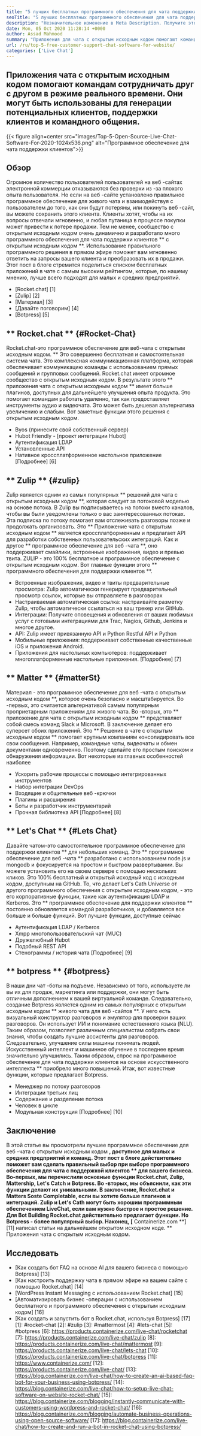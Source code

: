 ```yaml
---
title: "5 лучших бесплатных программного обеспечения для чата поддержки клиентов для веб -сайта" 
seoTitle: "5 лучших бесплатных программного обеспечения для чата поддержки клиентов для веб -сайта" 
description: "Незначительное изменение в Meta Description. Получите этот пост в блоге, чтобы узнать о 5 лучших бесплатных программном обеспечении чата поддержки клиентов. Эти инструменты облегчают представителя обслуживания клиентов и стимулируют продажи." 
date: Mon, 05 Oct 2020 11:28:14 +0000
author: Assad Mahmood
summary: "Приложения для чата с открытым исходным кодом помогают командам сотрудничать друг с другом в режиме реального времени. Они могут быть использованы для генерации потенциальных клиентов, поддержки клиентов и командного общения." 
url: /ru/top-5-free-customer-support-chat-software-for-website/
categories: ['Live Chat']
---
```


## Приложения чата с открытым исходным кодом помогают командам сотрудничать друг с другом в режиме реального времени. Они могут быть использованы для генерации потенциальных клиентов, поддержки клиентов и командного общения.

{{< figure align=center src="images/Top-5-Open-Source-Live-Chat-Software-For-2020-1024x536.png" alt="Программное обеспечение для чата поддержки клиентов">}}


## Обзор
Огромное количество пользователей пользователей на веб -сайтах электронной коммерции отказываются без проверки из -за плохого опыта пользователя. Но если на веб -сайте установлено правильное программное обеспечение для живого чата и взаимодействуя с пользователем до того, как они будут потеряны, или покинуть веб -сайт, вы можете сохранить этого клиента. Клиенты хотят, чтобы на их вопросы отвечали мгновенно, и любая путаница в процессе покупки может привести к потере продажи. Тем не менее, сообщество с открытым исходным кодом очень динамично и разработало много программного обеспечения для чата поддержки клиентов ** с открытым исходным кодом **.
Использование правильного программного решения в прямом эфире поможет вам мгновенно ответить на запросы вашего клиента и преобразовать их в продажи. Этот пост в блоге стремится поделиться списком бесплатных приложений в чате с самым высоким рейтингом, которые, по нашему мнению, лучше всего подходят для малых и средних предприятий.
  * [Rocket.chat] [1]
  * [Zulip] [2]
  * [Материал] [3]
  * [Давайте поговорим] [4]
  * [Botpress] [5]

## ** Rocket.chat ** {#Rocket-Chat}
Rocket.chat-это программное обеспечение для веб-чата с открытым исходным кодом. ** Это совершенно бесплатная и самостоятельная система чата. Это комплексная коммуникационная платформа, которая обеспечивает коммуникацию команды с использованием прямых сообщений и групповых сообщений.
Rocket.chat имеет огромное сообщество с открытым исходным кодом. В результате этого ** приложения чата с открытым исходным кодом ** имеет больше плагинов, доступных для дальнейшего улучшения опыта продукта. Это помогает командам работать удаленно, так как предоставляет инструменты аудио и видеочата. Это может быть дешевая альтернатива увеличению и слабым. Вот заметные функции этого решения с открытым исходным кодом.
  * Byos (принесите свой собственный сервер)
  * Hubot Friendly - [проект интеграции Hubot]
  * Аутентификация LDAP
  * Установленные API
  * Нативное кроссплатформенное настольное приложение
    [Подробнее] [6]

## ** Zulip ** {#zulip}
Zulip является одним из самых популярных ** решений для чата с открытым исходным кодом **, которая следует за потоковой моделью на основе потока. В Zulip вы подписываетесь на потоки вместо каналов, чтобы вы были уведомлены только о вас заинтересованных потоках. Эта подписка по потоку помогает вам отслеживать разговоры позже и продолжать организовать.
Это ** Приложение чата с открытым исходным кодом ** является кроссплатформенным и предлагает API для разработки собственных пользовательских интеграций. Как и другое ** программное обеспечение для веб -чата **, оно поддерживает смайлики, встроенные изображения, видео и превью твита. ZULIP - это 100% бесплатное и программное обеспечение с открытым исходным кодом. Вот главные функции этого ** программного обеспечения для поддержки клиентов **.
  * Встроенные изображения, видео и твиты предварительные просмотра: Zulip автоматически генерирует предварительный просмотр ссылок, которые вы отправляете в разговорах
  * Настраиваемая автоматическая ссылка: настраивайте разметку Zulip, чтобы автоматически ссылаться на ваш трекер или GitHub.
  * Интеграции: Получите оповещения и обновления от ваших любимых услуг с готовыми интеграциями для Trac, Nagios, Github, Jenkins и многое другое.
  * API: Zulip имеет привязанную API и Python Restful API и Python
  * Мобильные приложения: поддерживает собственные качественные iOS и приложения Android.
  * Приложения для настольных компьютеров: поддерживает многоплатформенные настольные приложения.
    [Подробнее] [7]

## ** Matter ** {#matterSt}
Материал - это программное обеспечение для веб -чата с открытым исходным кодом **, которое очень безопасно и масштабируется. Во -первых, это считается альтернативой самым популярным проприетарным приложениям для живого чата. Во -вторых, это ** приложение для чата с открытым исходным кодом ** представляет собой смесь команд Slack и Microsoft. В заключение делает его суперсет обоих приложений.
Это ** Решение в чате с открытым исходным кодом ** помогает крупным компаниям консолидировать все свои сообщения. Например, командные чаты, видеочаты и обмен документами одновременно. Поэтому сделайте его простым поиском и обнаружения информации.
Вот некоторые из главных особенностей наиболее
  * Ускорить рабочие процессы с помощью интегрированных инструментов
  * Набор интеграции DevOps
  * Входящие и общительные веб -крючки
  * Плагины и расширения
  * Боты и разработчик инструментарий
  * Прочная библиотека API
    [Подробнее] [8]

## ** Let's Chat ** {#Lets Chat}
Давайте чатом-это самостоятельное программное обеспечение для поддержки клиентов ** для небольших команд. Это ** программное обеспечение для веб -чата ** разработано с использованием node.js и mongodb и фокусируется на простом и быстром развертывании. Вы можете установить его на своем сервере с помощью нескольких кликов. Это 100% бесплатный и открытый исходный код с исходным кодом, доступным на GitHub.
То, что делает Let's Cath Universe от другого программного обеспечения с открытым исходным кодом, - это его корпоративные функции, такие как аутентификация LDAP и Kerberos. Это ** программное обеспечение для поддержки клиентов ** постоянно обновляется командой разработчиков, и добавляется все больше и больше функций. Вот лучшие функции, доступные сейчас
  * Аутентификация LDAP / Kerberos
  * Xmpp многопользовательский чат (MUC)
  * Дружелюбный Hubot
  * Подобный REST API
  * Стенограммы / история чата
    [Подробнее] [9]

## ** botpress ** {#botpress}
В наши дни чат -боты на подъеме. Независимо от того, используете ли вы их для продаж, маркетинга или поддержки, они могут быть отличным дополнением к вашей виртуальной команде.
Следовательно, создание Botpress является одним из самых популярных с открытым исходным кодом ** живого чата для веб -сайтов **. У него есть визуальный конструктор разговоров и эмулятор для проверки ваших разговоров. Он использует ИИ и понимание естественного языка (NLU). Таким образом, позволяет различным специалистам собрать свои знания, чтобы создать лучшие ассистенты для разговоров. Следовательно, улучшение силы машины понимать людей.
Искусственный интеллект и машинное обучение в последнее время значительно улучшились. Таким образом, спрос на программное обеспечение для чата поддержки клиентов на основе искусственного интеллекта ** приобрело много повышений. Итак, вот известные функции, которые предлагает Botpress.
  * Менеджер по потоку разговоров
  * Интеграции третьих лиц
  * Содержание и разделение потока
  * Человек в цикле
  * Модульная конструкция
    [Подробнее] [10]

## Заключение
В этой статье вы просмотрели лучшее программное обеспечение для веб -чата с открытым исходным кодом **, доступное для малых и средних предприятий и команд. Этот пост в блоге действительно поможет вам сделать правильный выбор при выборе программного обеспечения для чата с поддержкой клиентов ** для вашего бизнеса. Во-первых, мы перечислили основные функции Rocket.chat, Zulip, Mattership, Let's Catch и Botpress. Во -вторых, мы объяснили, как эти функции делают их уникальными. В заключение, Rocket.chat и Matters Soste Completable, если вы хотите больше плагинов и интеграций. Zulip и Let's Cath могут быть хорошим программным обеспечением LiveChat, если вам нужно быстрое и простое решение. Для Bot Building Rocket.chat действительно предлагает функции. Но Botpress - более популярный выбор.
Наконец, [** Containerize.com **] [11] написал статьи на дальнейшем открытом исходном коде. ** Приложения чата с открытым исходным кодом.

## Исследовать
  * [Как создать бот FAQ на основе AI для вашего бизнеса с помощью Botpress] [13]
  * [Как настроить поддержку чата в прямом эфире на вашем сайте с помощью Rocket.chat] [14]
  * [WordPress Instant Messaging с использованием Rocket.chat] [15]
  * [Автоматизировать бизнес -операции с использованием бесплатного и программного обеспечения с открытым исходным кодом] [16]
  * [Как создать и запустить бот в Rocket.chat, используя Botpress] [17]
[1]: #rocket-chat
[2]: #zulip
[3]: #mattermost
[4]: #lets-chat
[5]: #botpress
[6]: https://products.containerize.com/live-chat/rocketchat
[7]: https://products.containerize.com/live-chat/zulip
[8]: https://products.containerize.com/live-chat/mattermost
[9]: https://products.containerize.com/live-chat/lets-chat
[10]: https://products.containerize.com/live-chat/botpress
[11]: https://www.containerize.com/
[12]: https://products.containerize.com/live-chat/
[13]: https://blog.containerize.com/live-chat/how-to-create-an-ai-based-faq-bot-for-your-business-using-botpress/
[14]: https://blog.containerize.com/live-chat/how-to-setup-live-chat-software-on-website-rocket-chat/
[15]: https://blog.containerize.com/blogging/instantly-communicate-with-customers-using-wordpress-and-rocket-chat/
[16]: https://blog.containerize.com/blogging/automate-business-operations-using-open-source-software/
[17]: https://blog.containerize.com/live-chat/how-to-create-and-run-a-bot-in-rocket-chat-using-botpress/
